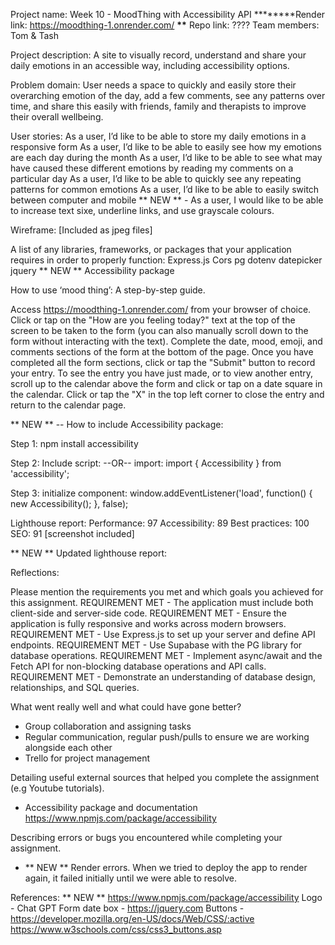Project name: Week 10 - MoodThing with Accessibility API
**\*\*\*\***Render link: https://moodthing-1.onrender.com/
**\*\*** Repo link: ????
Team members: Tom & Tash

Project description:
A site to visually record, understand and share your daily emotions in an accessible way​, including accessibility options.

Problem domain:
User needs a space to quickly and easily store their overarching emotion of the day, add a few comments, see any patterns over time, and share this easily with friends, family and therapists to improve their overall wellbeing.

User stories:
As a user, I’d like to be able to store my daily emotions in a responsive form​
As a user, I’d like to be able to easily see how my emotions are each day during the month​
As a user, I’d like to be able to see what may have caused these different emotions by reading my comments on a particular day​
As a user, I’d like to be able to quickly see any repeating patterns for common emotions​
As a user, I’d like to be able to easily switch between computer and mobile​
** NEW ** - As a user, I would like to be able to increase text sixe, underline links, and use grayscale colours.

Wireframe:
[Included as jpeg files]

A list of any libraries, frameworks, or packages that your application requires in order to properly function:
Express.js
Cors
pg
dotenv
datepicker jquery
** NEW ** Accessibility package

How to use ‘mood thing’: A step-by-step guide.

Access https://moodthing-1.onrender.com/ from your browser of choice.
Click or tap on the "How are you feeling today?" text at the top of the screen to be taken to the form (you can also manually scroll down to the form without interacting with the text).
Complete the date, mood, emoji, and comments sections of the form at the bottom of the page.
Once you have completed all the form sections, click or tap the "Submit" button to record your entry.
To see the entry you have just made, or to view another entry, scroll up to the calendar above the form and click or tap on a date square in the calendar.
Click or tap the "X" in the top left corner to close the entry and return to the calendar page.

** NEW ** --
How to include Accessibility package:

Step 1:
npm install accessibility

Step 2:
Include script: <script type="text/javascript" src="node_modules/accessibility/dist/main.bundle.js"></script>
--OR--
import: import { Accessibility } from 'accessibility';

Step 3:
initialize component: window.addEventListener('load', function() { new Accessibility(); }, false);

Lighthouse report:
Performance: 97
Accessibility: 89
Best practices: 100
SEO: 91
[screenshot included]

** NEW **
Updated lighthouse report:

Reflections:

Please mention the requirements you met and which goals you achieved for this assignment.
REQUIREMENT MET - The application must include both client-side and server-side code.
REQUIREMENT MET - Ensure the application is fully responsive and works across modern browsers.
REQUIREMENT MET - Use Express.js to set up your server and define API endpoints.
REQUIREMENT MET - Use Supabase with the PG library for database operations.
REQUIREMENT MET - Implement async/await and the Fetch API for non-blocking database operations and API calls.
REQUIREMENT MET - Demonstrate an understanding of database design, relationships, and SQL queries.

What went really well and what could have gone better?

- Group collaboration and assigning tasks
- Regular communication, regular push/pulls to ensure we are working alongside each other
- Trello for project management

Detailing useful external sources that helped you complete the assignment (e.g Youtube tutorials).

- Accessibility package and documentation https://www.npmjs.com/package/accessibility

Describing errors or bugs you encountered while completing your assignment.

- ** NEW ** Render errors. When we tried to deploy the app to render again, it failed initially until we were able to resolve.

References:
** NEW ** https://www.npmjs.com/package/accessibility
Logo - Chat GPT
Form date box - https://jquery.com
Buttons - https://developer.mozilla.org/en-US/docs/Web/CSS/:active
https://www.w3schools.com/css/css3_buttons.asp
